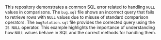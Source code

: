 This repository demonstrates a common SQL error related to handling `NULL` values in comparisons.  The `bug.sql` file shows an incorrect query that fails to retrieve rows with `NULL` values due to misuse of standard comparison operators. The `bugSolution.sql` file provides the corrected query using the `IS NULL` operator.  This example highlights the importance of understanding how `NULL` values behave in SQL and the correct methods for handling them.